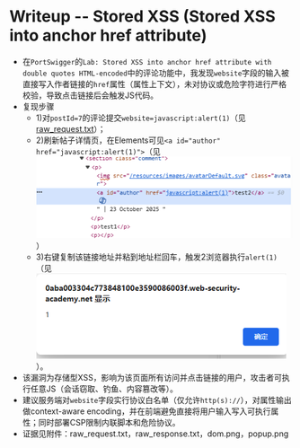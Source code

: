 # Writeup -- Stored XSS (Stored XSS into anchor href attribute)
- 在`PortSwigger`的`Lab: Stored XSS into anchor href attribute with double quotes HTML-encoded`中的评论功能中，我发现`website`字段的输入被直接写入作者链接的`href`属性（属性上下文），未对协议或危险字符进行严格校验，导致点击链接后会触发JS代码。
- 复现步骤
	- 1)对`postId=7`的评论提交`website=javascript:alert(1)`（见[raw_request.txt](raw_request.txt)）；
	- 2)刷新帖子详情页，在Elements可见`<a id="author" href="javascript:alert(1)">`（见![DOM showing author href](dom.png)）
	- 3)右键复制该链接地址并粘到地址栏回车，触发2浏览器执行`alert(1)`（见![Alert popup proof](popup.png)）。
- 该漏洞为存储型XSS，影响为该页面所有访问并点击链接的用户，攻击者可执行任意JS（会话窃取、钓鱼、内容篡改等）。
- 建议服务端对`website`字段实行协议白名单（仅允许`http(s)://`），对属性输出做context-aware encoding，并在前端避免直接将用户输入写入可执行属性；同时部署CSP限制内联脚本和危险协议。
- 证据见附件：raw_request.txt，raw_response.txt，dom.png，popup.png
